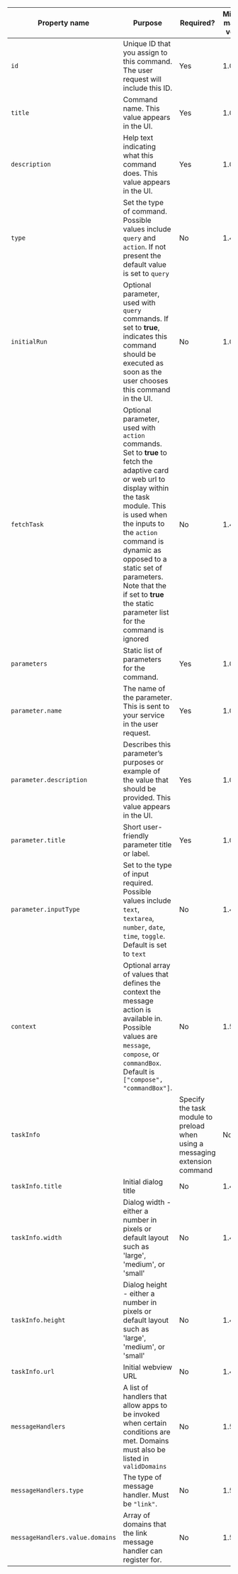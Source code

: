 | Property name | Purpose | Required? | Minimum manifest version |
|---|---|---|---|
| `id` | Unique ID that you assign to this command. The user request will include this ID. | Yes | 1.0 |
| `title` | Command name. This value appears in the UI. | Yes | 1.0 |
| `description` | Help text indicating what this command does. This value appears in the UI. | Yes | 1.0 |
| `type` | Set the type of command. Possible values include `query` and `action`. If not present the default value is set to `query` | No | 1.4 |
| `initialRun` | Optional parameter, used with `query` commands. If set to **true**, indicates this command should be executed as soon as the user chooses this command in the UI. | No | 1.0 |
| `fetchTask` | Optional parameter, used with `action` commands. Set to **true** to fetch the adaptive card or web url to display within the task module. This is used when the inputs to the `action` command is dynamic as opposed to a static set of parameters. Note that the if set to **true** the static parameter list for the command is ignored | No | 1.4 |
| `parameters` | Static list of parameters for the command. | Yes | 1.0 |
| `parameter.name` | The name of the parameter. This is sent to your service in the user request. | Yes | 1.0 |
| `parameter.description` | Describes this parameter’s purposes or example of the value that should be provided. This value appears in the UI. | Yes | 1.0 |
| `parameter.title` | Short user-friendly parameter title or label. | Yes | 1.0 |
| `parameter.inputType` | Set to the type of input required. Possible values include `text`, `textarea`, `number`, `date`, `time`, `toggle`. Default is set to `text` | No | 1.4 |
| `context` | Optional array of values that defines the context the message action is available in. Possible values are `message`, `compose`, or `commandBox`. Default is `["compose", "commandBox"]`. | No | 1.5 |
|`taskInfo`||Specify the task module to preload when using a messaging extension command| No | 1.4 |
|`taskInfo.title`|Initial dialog title|No | 1.4 |
|`taskInfo.width`|Dialog width - either a number in pixels or default layout such as 'large', 'medium', or 'small'|No | 1.4 |
|`taskInfo.height`|Dialog height - either a number in pixels or default layout such as 'large', 'medium', or 'small'|No | 1.4 |
|`taskInfo.url`|Initial webview URL|No | 1.4 |
|`messageHandlers`|A list of handlers that allow apps to be invoked when certain conditions are met. Domains must also be listed in `validDomains`|No | 1.5 |
|`messageHandlers.type`|The type of message handler. Must be `"link"`.|No | 1.5 |
|`messageHandlers.value.domains`|Array of domains that the link message handler can register for.|No | 1.5 |

